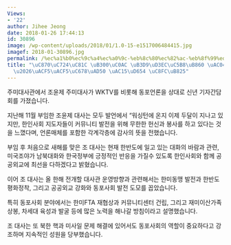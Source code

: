 ```yaml
---
Views:
- '22'
author: Jihee Jeong
date: 2018-01-26 17:44:13
id: 30896
image: /wp-content/uploads/2018/01/1.0-15-e1517006484415.jpg
imagef: 2018-01-30896.jpg
permalink: /%ec%a1%b0%ec%9c%a4%ec%a0%9c-%eb%8c%80%ec%82%ac-%eb%8f%99%ed%8f%ac%ec%96%b8%eb%a1%a0-%ea%b0%84%eb%8b%b4%ed%9a%8c%ea%b3%b5%ea%b3%b5%ec%99%b8%ea%b5%90-%ea%b0%95%ed%99%94-%ec%a3%bc%eb%a0%a5/
title: "\uC870\uC724\uC81C \uB300\uC0AC \uB3D9\uD3EC\uC5B8\uB860 \uAC04\uB2F4\uD68C\
  \u2026\uACF5\uACF5\uC678\uAD50 \uAC15\uD654 \uC8FC\uB825"
---
```


주미대사관에서 조윤제 주미대사가 WKTV를 비롯해 동포언론을 상대로 신년 기자간담회를 가졌습니다.

지난해 11월 부임한 조윤제 대사는 모두 발언에서 “워싱턴에 온지 이제 두달이 지나고 있지만, 한인사회 지도자들이 커뮤니티 발전을 위해 무한한 헌신과 봉사를 하고 있다는 것을 느꼈다며, 언론매체를 포함한 각계각층에 감사의 뜻을 전했습니다.

부임 후 처음으로 새해를 맞은 조 대사는 현재 한반도에 일고 있는 대화의 바람과 관련, 미국조야가 남북대화와 한국정부에 긍정적인 반응을 가질수 있도록 한인사회와 함께 공공외교에 최선을 다하겠다고 밝혔습니다.

이어 조 대사는 올 한해 전개할 대사관 운영방향과 관련해서는 한미동맹 발전과 한반도 평화정착, 그리고 공공외교 강화와 동포사회 발전 도모를 꼽았습니다.

특히 동포사회 분야에서는 한미FTA 재협상과 커뮤니티센터 건립, 그리고 재미이산가족 상봉, 차세대 육성과 발굴 등에 많은 노력을 해나갈 방침이라고 설명했습니다.

조 대사는 또 북한 핵과 미사일 문제 해결에 있어서도 동포사회의 역할이 중요하다고 강조하며 지속적인 성원을 당부했습니다.